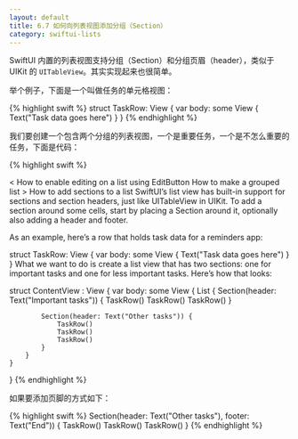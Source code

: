 ```yaml
---
layout: default
title: 6.7 如何向列表视图添加分组（Section）
category: swiftui-lists
---
```


SwiftUI 内置的列表视图支持分组（Section）和分组页眉（header），类似于 UIKit 的 `UITableView`。其实实现起来也很简单。

举个例子，下面是一个叫做任务的单元格视图：

{% highlight swift %}
struct TaskRow: View {
    var body: some View {
        Text("Task data goes here")
    }
}
{% endhighlight %}

我们要创建一个包含两个分组的列表视图，一个是重要任务，一个是不怎么重要的任务，下面是代码：

{% highlight swift %}


< How to enable editing on a list using EditButton	 	How to make a grouped list >
How to add sections to a list
SwiftUI’s list view has built-in support for sections and section headers, just like UITableView in UIKit. To add a section around some cells, start by placing a Section around it, optionally also adding a header and footer.

As an example, here’s a row that holds task data for a reminders app:

struct TaskRow: View {
    var body: some View {
        Text("Task data goes here")
    }
}
What we want to do is create a list view that has two sections: one for important tasks and one for less important tasks. Here’s how that looks:

struct ContentView : View {
    var body: some View {
        List {
            Section(header: Text("Important tasks")) {
                TaskRow()
                TaskRow()
                TaskRow()
            }

            Section(header: Text("Other tasks")) {
                TaskRow()
                TaskRow()
                TaskRow()
            }
        }
    }
}
{% endhighlight %}

如果要添加页脚的方式如下：

{% highlight swift %}
Section(header: Text("Other tasks"), footer: Text("End")) {
    TaskRow()
    TaskRow()
    TaskRow()
}
{% endhighlight %}

